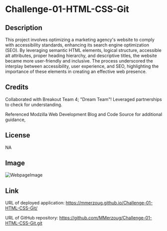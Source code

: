 # Challenge-01-HTML-CSS-Git

## Description

This project involves optimizing a marketing agency's website to comply with accessibility standards, enhancing its search engine optimization (SEO). By leveraging semantic HTML elements, logical structure, accessible alt attributes, proper heading hierarchy, and descriptive titles, the website became more user-friendly and inclusive. The process underscored the interplay between accessibility, user experience, and SEO, highlighting the importance of these elements in creating an effective web presence.

## Credits

Collaborated with Breakout Team 4; "Dream Team"! Leveraged partnerships to check for understanding.

Referenced Modzilla Web Development Blog and Code Source for additional guidance,

## License
NA

## Image
![WebpageImage](./assets/images/webpage-image.png)

## Link
URL of deployed application: https://mmerzoug.github.io/Challenge-01-HTML-CSS-Git/

URL of GitHub repository: https://github.com/MMerzoug/Challenge-01-HTML-CSS-Git.git